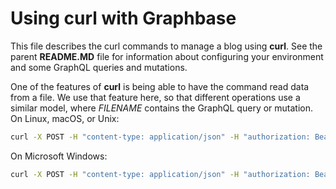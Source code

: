 # Using curl with Graphbase

This file describes the curl commands to manage a blog using **curl**.
See the parent **README.MD** file for information about
configuring your environment and some GraphQL queries and mutations.

One of the features of **curl** is being able to have the command read data from a file.
We use that feature here, so that different operations use a similar model,
where *FILENAME* contains the GraphQL query or mutation.
On Linux, macOS, or Unix:

```sh
curl -X POST -H "content-type: application/json" -H "authorization: Bearer ${API_KEY}" -d @FILENAME ${ENDPOINT}
```

On Microsoft Windows:

```sh
curl -X POST -H "content-type: application/json" -H "authorization: Bearer %API_KEY%" -d @FILENAME %ENDPOINT%
```
